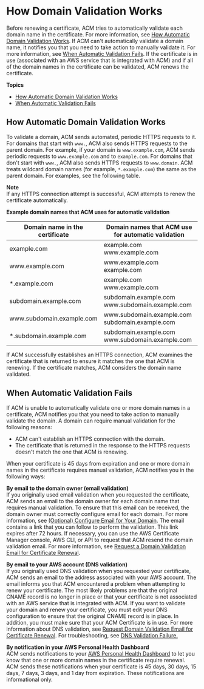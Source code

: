 # How Domain Validation Works<a name="how-domain-validation-works"></a>

 Before renewing a certificate, ACM tries to automatically validate each domain name in the certificate\. For more information, see [How Automatic Domain Validation Works](#how-automatic-domain-validation-works)\. If ACM can't automatically validate a domain name, it notifies you that you need to take action to manually validate it\. For more information, see [When Automatic Validation Fails](#how-manual-domain-validation-works)\. If the certificate is in use \(associated with an AWS service that is integrated with ACM\) and if all of the domain names in the certificate can be validated, ACM renews the certificate\. 

**Topics**
+ [How Automatic Domain Validation Works](#how-automatic-domain-validation-works)
+ [When Automatic Validation Fails](#how-manual-domain-validation-works)

## How Automatic Domain Validation Works<a name="how-automatic-domain-validation-works"></a>

To validate a domain, ACM sends automated, periodic HTTPS requests to it\. For domains that start with `www.`, ACM also sends HTTPS requests to the parent domain\. For example, if your domain is `www.example.com`, ACM sends periodic requests to `www.example.com` and to `example.com`\. For domains that don't start with `www.`, ACM also sends HTTPS requests to `www.domain`\. ACM treats wildcard domain names \(for example, `*.example.com`\) the same as the parent domain\. For examples, see the following table\. 

**Note**  
If any HTTPS connection attempt is successful, ACM attempts to renew the certificate automatically\.


**Example domain names that ACM uses for automatic validation**  

|  Domain name in the certificate  |  Domain names that ACM use for automatic validation  | 
| --- | --- | 
|  example\.com  |  example\.com www\.example\.com  | 
|  www\.example\.com  |  www\.example\.com example\.com  | 
|  \*\.example\.com  |  example\.com www\.example\.com  | 
|  subdomain\.example\.com  |  subdomain\.example\.com www\.subdomain\.example\.com  | 
|  www\.subdomain\.example\.com  |  www\.subdomain\.example\.com subdomain\.example\.com  | 
|  \*\.subdomain\.example\.com  |  subdomain\.example\.com www\.subdomain\.example\.com  | 

If ACM successfully establishes an HTTPS connection, ACM examines the certificate that is returned to ensure it matches the one that ACM is renewing\. If the certificate matches, ACM considers the domain name validated\. 

## When Automatic Validation Fails<a name="how-manual-domain-validation-works"></a>

If ACM is unable to automatically validate one or more domain names in a certificate, ACM notifies you that you need to take action to manually validate the domain\. A domain can require manual validation for the following reasons: 
+ ACM can't establish an HTTPS connection with the domain\.
+ The certificate that is returned in the response to the HTTPS requests doesn't match the one that ACM is renewing\.

When your certificate is 45 days from expiration and one or more domain names in the certificate requires manual validation, ACM notifies you in the following ways: 

**By email to the domain owner \(email validation\)**  
If you originally used email validation when you requested the certificate, ACM sends an email to the domain owner for each domain name that requires manual validation\. To ensure that this email can be received, the domain owner must correctly configure email for each domain\. For more information, see [\(Optional\) Configure Email for Your Domain](setup-email.md)\. The email contains a link that you can follow to perform the validation\. This link expires after 72 hours\. If necessary, you can use the AWS Certificate Manager console, AWS CLI, or API to request that ACM resend the domain validation email\. For more information, see [Request a Domain Validation Email for Certificate Renewal](request-domain-validation-email-for-renewal.md)\. 

**By email to your AWS account \(DNS validation\)**  
If you originally used DNS validation when you requested your certificate, ACM sends an email to the address associated with your AWS account\. The email informs you that ACM encountered a problem when attempting to renew your certificate\. The most likely problems are that the original CNAME record is no longer in place or that your certificate is not associated with an AWS service that is integrated with ACM\. If you want to validate your domain and renew your certificate, you must edit your DNS configuration to ensure that the original CNAME record is in place\. In addition, you must make sure that your ACM Certificate is in use\. For more information about DNS validation, see [Request Domain Validation Email for Certificate Renewal](gs-acm-validate-dns.md)\. For troubleshooting, see [DNS Validation Failure\.](troubleshooting-renewal.md#troubleshooting-renewal-domain-validation-failure)

**By notification in your AWS Personal Health Dashboard**  
ACM sends notifications to your [AWS Personal Health Dashboard](https://phd.aws.amazon.com/phd/home#/dashboard/scheduled-changes) to let you know that one or more domain names in the certificate require renewal\. ACM sends these notifications when your certificate is 45 days, 30 days, 15 days, 7 days, 3 days, and 1 day from expiration\. These notifications are informational only\.